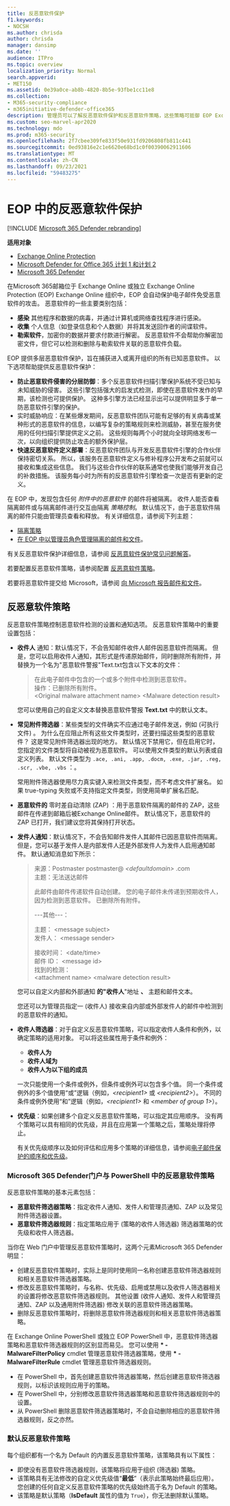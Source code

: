 ```yaml
---
title: 反恶意软件保护
f1.keywords:
- NOCSH
ms.author: chrisda
author: chrisda
manager: dansimp
ms.date: ''
audience: ITPro
ms.topic: overview
localization_priority: Normal
search.appverid:
- MET150
ms.assetid: 0e39a0ce-ab8b-4820-8b5e-93fbe1cc11e8
ms.collection:
- M365-security-compliance
- m365initiative-defender-office365
description: 管理员可以了解反恶意软件保护和反恶意软件策略，这些策略可抵御 EOP Exchange Online Protection (中的病毒、间谍软件) 。
ms.custom: seo-marvel-apr2020
ms.technology: mdo
ms.prod: m365-security
ms.openlocfilehash: 2f7cbee309fe833f50e931fd9206808fb811c441
ms.sourcegitcommit: 0ed93816e2c1e6620e68bd1c0f00390062911606
ms.translationtype: MT
ms.contentlocale: zh-CN
ms.lasthandoff: 09/23/2021
ms.locfileid: "59483275"
---
```

# <a name="anti-malware-protection-in-eop"></a>EOP 中的反恶意软件保护

[!INCLUDE [Microsoft 365 Defender rebranding](../includes/microsoft-defender-for-office.md)]

**适用对象**
- [Exchange Online Protection](exchange-online-protection-overview.md)
- [Microsoft Defender for Office 365 计划 1 和计划 2](defender-for-office-365.md)
- [Microsoft 365 Defender](../defender/microsoft-365-defender.md)

在Microsoft 365邮箱位于 Exchange Online 或独立 Exchange Online Protection (EOP) Exchange Online 组织中，EOP 会自动保护电子邮件免受恶意软件的攻击。 恶意软件的一些主要类别包括：

- **感染** 其他程序和数据的病毒，并通过计算机或网络查找程序进行感染。
- **收集** 个人信息（如登录信息和个人数据）并将其发送回作者的间谍软件。
- **勒索软件**，加密你的数据并要求付款进行解密。 反恶意软件不会帮助你解密加密文件，但它可以检测和删除与勒索软件关联的恶意软件负载。

EOP 提供多层恶意软件保护，旨在捕获进入或离开组织的所有已知恶意软件。 以下选项帮助提供反恶意软件保护：

- **防止恶意软件侵害的分层防御**：多个反恶意软件扫描引擎保护系统不受已知与未知威胁的侵害。 这些引擎包括强大的启发式检测，即使在恶意软件发作的早期，该检测也可提供保护。 这种多引擎方法已经显示出可以提供明显多于单一防恶意软件引擎的保护。
- 实时威胁响应：在某些爆发期间，反恶意软件团队可能有足够的有关病毒或某种形式的恶意软件的信息，以编写复杂的策略规则来检测威胁，甚至在服务使用的任何扫描引擎提供定义之前。 这些规则每两个小时就向全球网络发布一次，以向组织提供防止攻击的额外保护层。
- **快速反恶意软件定义部署**：反恶意软件团队与开发反恶意软件引擎的合作伙伴保持密切关系。 所以，该服务在恶意软件定义与修补程序公开发布之前就可以接收和集成这些信息。 我们与这些合作伙伴的联系通常也使我们能够开发自己的补救措施。 该服务每小时为所有的反恶意软件引擎检查一次是否有更新的定义。

在 EOP 中，发现包含任何 *附件中的恶意软件* 的邮件将被隔离。 收件人能否查看隔离邮件或与隔离邮件进行交互由隔离 _策略控制_。 默认情况下，由于恶意软件隔离的邮件只能由管理员查看和释放。 有关详细信息，请参阅下列主题：

- [隔离策略](quarantine-policies.md)
- [在 EOP 中以管理员角色管理隔离的邮件和文件](manage-quarantined-messages-and-files.md)。

有关反恶意软件保护详细信息，请参阅 [反恶意软件保护常见问题解答](anti-malware-protection-faq-eop.yml)。

若要配置反恶意软件策略，请参阅配置 [反恶意软件策略](configure-anti-malware-policies.md)。

若要将恶意软件提交给 Microsoft，请参阅 [向 Microsoft 报告邮件和文件](report-junk-email-messages-to-microsoft.md)。

## <a name="anti-malware-policies"></a>反恶意软件策略

反恶意软件策略控制恶意软件检测的设置和通知选项。 反恶意软件策略中的重要设置包括：

- **收件人** 通知：默认情况下，不会告知邮件收件人邮件因恶意软件而隔离。 但是，您可以启用收件人通知，其形式是传递原始邮件，同时删除所有附件，并替换为一个名为"恶意软件警报"Text.txt包含以下文本的文件： 

  > 在此电子邮件中包含的一个或多个附件中检测到恶意软件。 <br> 操作：已删除所有附件。 <br> \<Original malware attachment name\> \<Malware detection result\>

  您可以使用自己的自定义文本替换恶意软件警报 **Text.txt** 中的默认文本。

- **常见附件筛选器**：某些类型的文件确实不应通过电子邮件发送，例如 (可执行文件) 。 为什么在应阻止所有这些文件类型时，还要扫描这些类型的恶意软件？ 这是常见附件筛选器出现的地方。 默认情况下禁用它，但在启用它时，您指定的文件类型将自动被视为恶意软件。 可以使用文件类型的默认列表或自定义列表。 默认文件类型为 `.ace, .ani, .app, .docm, .exe, .jar, .reg, .scr, .vbe, .vbs` ：。

  常用附件筛选器使用尽力真实键入来检测文件类型，而不考虑文件扩展名。 如果 true-typing 失败或不支持指定文件类型，则使用简单扩展名匹配。

- **恶意软件的** 零时差自动清除 (ZAP) ：用于恶意软件隔离的邮件的 ZAP，这些邮件在传递到邮箱后被Exchange Online邮件。 默认情况下，恶意软件的 ZAP 已打开，我们建议您将其保持打开状态。

- **发件人通知**：默认情况下，不会告知邮件发件人其邮件已因恶意软件而隔离。 但是，您可以基于发件人是内部发件人还是外部发件人为发件人启用通知邮件。 默认通知消息如下所示：

  > 来源：Postmaster postmaster@ _\<defaultdomain\>_ .com <br> 主题：无法送达邮件 <p> 此邮件由邮件传递软件自动创建。 您的电子邮件未传递到预期收件人，因为检测到恶意软件。 已删除所有附件。 <p> ---其他---： <p> 主题： \<message subject\> <br> 发件人： \<message sender\> <p> 接收时间： \<date/time\> <br> 邮件 ID： \<message id\> <br> 找到的检测： <br> \<attachment name\> \<malware detection result\>

  您可以自定义内部和外部通知 **的"收件人**"地址 **、** 主题和邮件文本。 

  您还可以为管理员指定一 (收件人) 接收来自内部或外部发件人的邮件中检测到的恶意软件的通知。

- **收件人筛选器**：对于自定义反恶意软件策略，可以指定收件人条件和例外，以确定策略的适用对象。 可以将这些属性用于条件和例外：

  - **收件人为**
  - **收件人域为**
  - **收件人为以下组的成员**

  一次只能使用一个条件或例外，但条件或例外可以包含多个值。 同一个条件或例外的多个值使用“或”逻辑（例如，_\<recipient1\>_ 或 _\<recipient2\>_）。 不同的条件或例外使用“和”逻辑（例如，_\<recipient1\>_ 和 _\<member of group 1\>_）。

- **优先级**：如果创建多个自定义反恶意软件策略，可以指定其应用顺序。 没有两个策略可以具有相同的优先级，并且在应用第一个策略之后，策略处理将停止。

  有关优先级顺序以及如何评估和应用多个策略的详细信息，请参阅[电子邮件保护的顺序和优先级](how-policies-and-protections-are-combined.md)。

### <a name="anti-malware-policies-in-the-microsoft-365-defender-portal-vs-powershell"></a>Microsoft 365 Defender门户与 PowerShell 中的反恶意软件策略

反恶意软件策略的基本元素包括：

- **恶意软件筛选器策略**：指定收件人通知、发件人和管理员通知、ZAP 以及常见附件筛选器设置。
- **恶意软件筛选器规则**：指定策略应用于 (策略的收件人筛选器) 筛选器策略的优先级和收件人筛选器。

当你在 Web 门户中管理反恶意软件策略时，这两个元素Microsoft 365 Defender明显：

- 创建反恶意软件策略时，实际上是同时使用同一名称创建恶意软件筛选器规则和相关恶意软件筛选器策略。
- 修改反恶意软件策略时，与名称、优先级、启用或禁用以及收件人筛选器相关的设置将修改恶意软件筛选器规则。 其他设置 (收件人通知、发件人和管理员通知、ZAP 以及通用附件筛选器) 修改关联的恶意软件筛选器策略。
- 删除反恶意软件策略时，将删除恶意软件筛选器规则和相关恶意软件筛选器策略。

在 Exchange Online PowerShell 或独立 EOP PowerShell 中，恶意软件筛选器策略和恶意软件筛选器规则的区别显而易见。 您可以使用 **\* -MalwareFilterPolicy** cmdlet 管理恶意软件筛选器策略，使用 **\* -MalwareFilterRule** cmdlet 管理恶意软件筛选器规则。

- 在 PowerShell 中，首先创建恶意软件筛选器策略，然后创建恶意软件筛选器规则，以标识该规则应用于的策略。
- 在 PowerShell 中，分别修改恶意软件筛选器策略和恶意软件筛选器规则中的设置。
- 从 PowerShell 删除恶意软件筛选器策略时，不会自动删除相应的恶意软件筛选器规则，反之亦然。

### <a name="default-anti-malware-policy"></a>默认反恶意软件策略

每个组织都有一个名为 Default 的内置反恶意软件策略，该策略具有以下属性：

- 即使没有恶意软件筛选器规则，该策略将应用于组织 (筛选器) 策略。
- 该策略具有无法修改的自定义优先级值“**最低**”（表示此策略始终最后应用）。 您创建的任何自定义反恶意软件策略的优先级始终高于名为 Default 的策略。
- 该策略是默认策略（**IsDefault** 属性的值为 `True`），你无法删除默认策略。
